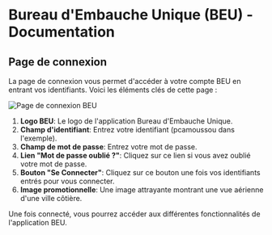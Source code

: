 # Bureau d'Embauche Unique (BEU) - Documentation

## Page de connexion

La page de connexion vous permet d'accéder à votre compte BEU en entrant vos identifiants. Voici les éléments clés de cette page :

![Page de connexion BEU](https://cdn.statically.io/img/user-images.githubusercontent.com/82185047/232827406-f51d8516-d92b-4f21-9a7d-8daf05db713e.png)

1. **Logo BEU**: Le logo de l'application Bureau d'Embauche Unique.
2. **Champ d'identifiant**: Entrez votre identifiant (pcamoussou dans l'exemple).
3. **Champ de mot de passe**: Entrez votre mot de passe.
4. **Lien "Mot de passe oublié ?"**: Cliquez sur ce lien si vous avez oublié votre mot de passe.
5. **Bouton "Se Connecter"**: Cliquez sur ce bouton une fois vos identifiants entrés pour vous connecter.
6. **Image promotionnelle**: Une image attrayante montrant une vue aérienne d'une ville côtière.

Une fois connecté, vous pourrez accéder aux différentes fonctionnalités de l'application BEU.
